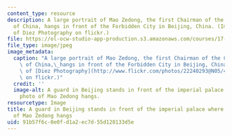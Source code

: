 ```yaml
---
content_type: resource
description: A large portrait of Mao Zedong, the first Chairman of the Communist Party
  of China, hangs in front of the Forbidden City in Beijing, China. (Image courtesy
  of Diez Photography on flickr.)
file: https://ol-ocw-studio-app-production.s3.amazonaws.com/courses/17-407-chinese-foreign-policy-international-relations-and-strategy-spring-2009/91b57f6c0e0fd1a2ec7d55d128133d5e_17-407s09-th.jpg
file_type: image/jpeg
image_metadata:
  caption: "A large portrait of Mao Zedong, the first Chairman of the Communist Party\
    \ of China,\_hangs in front of the Forbidden City in Beijing, China. (Image courtesy\
    \ of [Diez Photography](http://www.flickr.com/photos/22240293@N05/4062770444/)\
    \ on flickr.)"
  credit: ''
  image-alt: A guard in Beijing stands in front of the imperial palace where a large
    photo of Mao Zedong hangs.
resourcetype: Image
title: A guard in Beijing stands in front of the imperial palace where a large photo
  of Mao Zedong hangs
uid: 91b57f6c-0e0f-d1a2-ec7d-55d128133d5e
---
```

